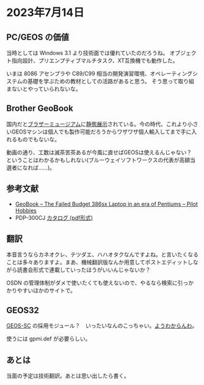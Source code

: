# 2023年7月14日

## PC/GEOS の価値

当時としては Windows 3.1 より技術面では優れていたのだろうね。
オブジェクト指向設計、プリエンプティブマルチタスク、XT互換機でも動作した。

いまは 8086 アセンブラや C89/C99 相当の開発演習環境、オペレーティングシステムの基礎を学ぶための教材としての活路があると思う。
そう思って取り組まないとやっていられないな。

## Brother GeoBook

国内だと[ブラザーミュージアム](https://global.brother/ja/corporate/museum)に[静態展示](https://museum.global.brother/guide/zone/2/62?lang=ja&_ga=2.17315454.619853222.1689338465-700148147.1689338465)されている。今の時代、これより小さいGEOSマシンは個人でも製作可能だろうからワザワザ個人輸入してまで手に入れるものでもないな。

動画の通り、工数は滅茶苦茶あるが今風に直せばGEOSは使えるんじゃない？　ということはわかるかもしれない(ブルーウェイソフトワークスの代表が高額当選者になれば……)。

## 参考文献

* [GeoBook – The Failed Budget 386sx Laptop in an era of Pentiums – Pilot Hobbies](https://www.pilothobbies.com/geobook/)
* PDP-300CJ [カタログ (pdf形式)](https://www.brother-usa.com/-/media/brother/product-catalog-media/documents/2020/08/19/09/18/pi_pdp300cj_en_3058.pdf)

## 翻訳

本音言うならカネオクレ、テツダエ、ハハオタクなんですよね。と言いたくなることは多々ありますよ。まあ、機械翻訳版なんか用意してポストエディットしながら読書会形式で連載していったほうがいいんじゃないか？

OSDN の管理体制がダメで使いたくても使えないので、やるなら検索に引っかかりやすいほかのサイトで。

## GEOS32

[GEOS-SC](https://web.archive.org/web/19990222141957/http://www.geoworks.com/japanese/os/geos_sc/) の採用モジュール？　いったいなんのこっちゃい。[ようわからんわ](https://github.com/search?q=repo%3Abluewaysw%2Fpcgeos%20GEOS32&type=code)。

使うには gpmi.def が必要らしい。

## あとは

当面の予定は技術翻訳。あとは思い出したら書く。
